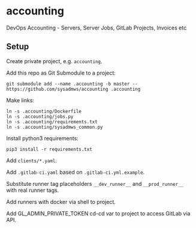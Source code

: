 # accounting
DevOps Accounting - Servers, Server Jobs, GitLab Projects, Invoices etc

## Setup
Create private project, e.g. `accounting`.

Add this repo as Git Submodule to a project:
```
git submodule add --name .accounting -b master -- https://github.com/sysadmws/accounting .accounting
```

Make links:
```
ln -s .accounting/Dockerfile
ln -s .accounting/jobs.py
ln -s .accounting/requirements.txt
ln -s .accounting/sysadmws_common.py
```

Install python3 requirements:
```
pip3 install -r requirements.txt
```

Add `clients/*.yaml`.

Add `.gitlab-ci.yaml` based on `.gitlab-ci.yml.example`.

Substitute runner tag placeholders `__dev_runner__` and `__prod_runner__` with real runner tags.

Add runners with docker via shell to project.

Add GL_ADMIN_PRIVATE_TOKEN cd-cd var to project to access GitLab via API.
